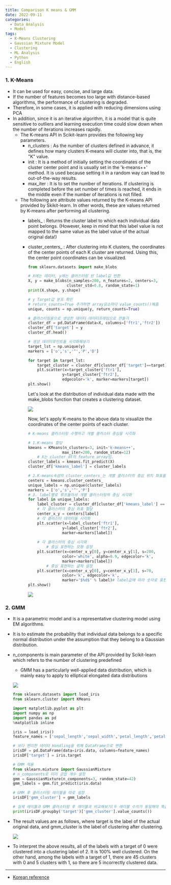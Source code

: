 ```yaml
---
title: Comparison K means & GMM
date: 2022-09-11
categories:
  - Data Analysis
  - Model 
tags: 
  - K-Means Clustering
  - Gaussian Mixture Model
  - Clustering
  - ML Analysis
  - Python
  - English
---
```


### 1. K-Means
- It can be used for easy, concise, and large data.
- If the number of features becomes too large with distance-based algorithms, the performance of clustering is degraded.
- Therefore, in some cases, it is applied with reducing dimensions using PCA
- In addition, since it is an iterative algorithm, it is a model that is quite sensitive to outliers and learning execution time could slow down when the number of iterations increases rapidly.
    - The K-means API in Scikit-learn provides the following key parameters.
        - n_clusters : As the number of clusters defined in advance, it defines how many clusters K-means will cluster into, that is, the "K" value.
        - init : It is a method of initially setting the coordinates of the cluster center point and is usually set in the 'k-means++' method. It is used because setting it in a random way can lead to out-of-the-way results.
        - max_iter : It is to set the number of iterations. If clustering is completed before the set number of times is reached, it ends in the middle even if the number of iterations is not filled.
    - The following are attribute values returned by the K-means API provided by Skikit-learn. In other words, these are values returned by K-means after performing all clustering.
        - labels_ : Returns the cluster label to which each individual data point belongs.
        (However, keep in mind that this label value is not mapped to the same value as the label value of the actual original data!)
        - cluster_centers_ : After clustering into K clusters, the coordinates of the center points of each K cluster are returned. Using this, the center point coordinates can be visualized.
            
            ```python
            from sklearn.datasets import make_blobs
            
            # X에는 데이터, y에는 클러스터링 된 label값 반환
            X, y = make_blobs(n_samples=200, n_features=2, centers=3,
                             cluster_std=0.8, random_state=1)
            print(X.shape, y.shape)
            
            # y Target값 분포 확인
            # return_counts=True 추가하면 array요소마다 value_counts()해줌
            unique, counts = np.unique(y, return_counts=True)
            
            # 클러스터링용으로 생성한 데이터 데이터프레임으로 만들기
            cluster_df = pd.DataFrame(data=X, columns=['ftr1','ftr2'])
            cluster_df['target'] = y
            cluster_df.head()
            
            # 생성 데이터포인트들 시각화해보기
            target_lst = np.unique(y)
            markers = ['o','s','^','P','D']
            
            for target in target_lst:
                target_cluster = cluster_df[cluster_df['target']==target]
                plt.scatter(x=target_cluster['ftr1'],
                           y=target_cluster['ftr2'],
                           edgecolor='k', marker=markers[target])
            plt.show()
            ```
            
            Let's look at the distribution of individual data made with the make_blobs function that creates a clustering dataset.
            
            ![](images/Kmeans_VS_GMM/Untitled.png)
            
            Now, let's apply K-means to the above data to visualize the coordinates of the center points of each cluster.
            
            ```python
            # K-means 클러스터링 수행하고 개별 클러스터 중심을 시각화
            
            # 1.K-means 할당
            kmeans = KMeans(n_clusters=3, init='k-means++',
                           max_iter=200, random_state=12)
                # X는 cluster_df의 feature array임.
            cluster_labels = kmeans.fit_predict(X)
            cluster_df['kmeans_label'] = cluster_labels
            
            # 2.K-means속성의 cluster_centers_는 개별 클러스터의 중심 위치 좌표를 반환
            centers = kmeans.cluster_centers_
            unique_labels = np.unique(cluster_labels)
            markers = ['o','s','^','P']
            # 3. label별로 루프돌아서 개별 클러스터링의 중심 시각화
            for label in unique_labels:
                label_cluster = cluster_df[cluster_df['kmeans_label'] == label]
                # 각 클러스터의 중심 좌표 할당
                center_x_y = centers[label]
                # 각 클러스터 데이터들 시각화
                plt.scatter(x=label_cluster['ftr1'],
                           y=label_cluster['ftr2'],
                           marker=markers[label])
                
                # 각 클러스터의 중심 시각화
                    # 중심 표현하는 모형 설정
                plt.scatter(x=center_x_y[0], y=center_x_y[1], s=200,
                           color='white', alpha=0.9, edgecolor='k',
                           marker=markers[label])
                    # 중심 표현하는 글자 설정
                plt.scatter(x=center_x_y[0], y=center_x_y[1], s=70,
                           color='k', edgecolor='k',
                           marker='$%d$' % label)# label값에 따라 숫자로 표현한다는 의미
            plt.show()
            ```
            
            ![](images/Kmeans_VS_GMM/Untitled%201.png)
            

### 2. GMM
- It is a parametric model and is a representative clustering model using EM algorithms.
- It is to estimate the probability that individual data belongs to a specific normal distribution under the assumption that they belong to a Gaussian distribution.
- n_components is main parameter of the API provided by Scikit-learn which refers to the number of clustering predefined
    - GMM has a particularly well-applied data distribution, which is mainly easy to apply to elliptical elongated data distributions
    
    ![](images/Kmeans_VS_GMM/Untitled%202.png)
    
    ```python
    from sklearn.datasets import load_iris
    from sklearn.cluster import KMeans
    
    import matplotlib.pyplot as plt
    import numpy as np
    import pandas as pd
    %matplotlib inline
    
    iris = load_iris()
    feature_names = ['sepal_length','sepal_width','petal_length','petal_width']
    
    # 보다 편리한 데이타 Handling을 위해 DataFrame으로 변환
    irisDF = pd.DataFrame(data=iris.data, columns=feature_names)
    irisDF['target'] = iris.target
    
    # GMM 적용
    from sklearn.mixture import GaussianMixture
    # n_components로 미리 군집 개수 설정
    gmm = GaussianMixture(n_components=3, random_state=42)
    gmm_labels = gmm.fit_predict(iris.data)
    
    # GMM 후 클러스터링 레이블을 따로 설정
    irisDF['gmm_cluster'] = gmm_labels
    
    # 실제 레이블과 GMM 클러스터링 후 레이블과 비교해보기(두 레이블 수치가 동일해야 똑같은 레이블 의미 아님!)
    print(irisDF.groupby('target')['gmm_cluster'].value_counts())
    ```
    
- The result values are as follows, where target is the label of the actual original data, and gmm_cluster is the label of clustering after clustering.
    
    ![](images/Kmeans_VS_GMM/Untitled%203.png)
    
- To interpret the above results, all of the labels with a target of 0 were clustered into a clustering label of 2. It is 100% well clustered. On the other hand, among the labels with a target of 1, there are 45 clusters with 0 and 5 clusters with 1, so there are 5 incorrectly clustered data.
---
- [Korean reference](https://techblog-history-younghunjo1.tistory.com/108)